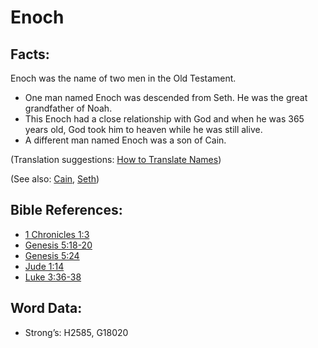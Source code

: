 # Enoch

## Facts:

Enoch was the name of two men in the Old Testament.

* One man named Enoch was descended from Seth. He was the great grandfather of Noah.
* This Enoch had a close relationship with God and when he was 365 years old, God took him to heaven while he was still alive.
* A different man named Enoch was a son of Cain.

(Translation suggestions: [How to Translate Names](rc://en/ta/man/translate/translate-names))

(See also: [Cain](../names/cain.md), [Seth](../names/seth.md))

## Bible References:

* [1 Chronicles 1:3](rc://en/tn/help/1ch/01/03)
* [Genesis 5:18-20](rc://en/tn/help/gen/05/18)
* [Genesis 5:24](rc://en/tn/help/gen/05/24)
* [Jude 1:14](rc://en/tn/help/jud/01/14)
* [Luke 3:36-38](rc://en/tn/help/luk/03/36)

## Word Data:

* Strong’s: H2585, G18020
